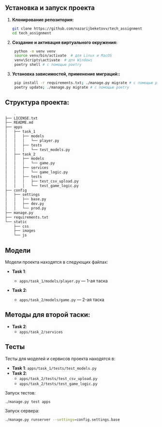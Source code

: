 ## Установка и запуск проекта

1. **Клонирование репозитория:**
    ```bash
    git clone https://github.com/nazarijbeketovv/tech_assignment
    cd tech_assignment
    ```
2. **Создание и активация виртуального окружения:**
   ```bash
    python -m venv venv
    source venv/bin/activate  # для Linux и MacOS
    venv\Scripts\activate  # для Windows
    poetry shell # с помощью poetry
    ```

3. **Установка зависимостей, применение миграций::**
   ```bash
    pip install -r requirements.txt; ./manage.py migrate # с помощью pip
    poetry update; ./manage.py migrate # с помощью poetry
    ```

## Структура проекта:
```bash
    .
├── LICENSE.txt
├── README.md
├── apps
│   ├── task_1
│   │   ├── models
│   │   │   └── player.py          
│   │   ├── tests
│   │   │   └── test_models.py      
│   ├── task_2
│   │   ├── models
│   │   │   └── game.py             
│   │   ├── services
│   │   │   └── game_logic.py     
│   │   ├── tests
│   │   │   ├── test_csv_upload.py  
│   │   │   └── test_game_logic.py  
├── config
│   ├── settings
│   │   ├── base.py                 
│   │   ├── dev.py                 
│   │   └── prod.py                 
├── manage.py
├── requirements.txt
└── static
    ├── css
    ├── images
    └── js
```

## Модели

Модели проекта находятся в следующих файлах:

- **Task 1**:
  - `apps/task_1/models/player.py` — 1-ая таска
  
- **Task 2**:
  - `apps/task_2/models/game.py` — 2-ая таска

## Методы для второй таски:

- **Task 2**:
  - `apps/task_2/services` 

## Тесты

Тесты для моделей и сервисов проекта находятся в:

- **Task 1**: `apps/task_1/tests/test_models.py`
- **Task 2**:
  - `apps/task_2/tests/test_csv_upload.py`
  - `apps/task_2/tests/test_game_logic.py`

Запуск тестов:

```bash
./manage.py test apps
```

Запуск сервера:

```bash
./manage.py runserver --settings=config.settings.base 
```
